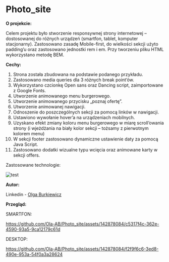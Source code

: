 # Photo_site
**O projekcie:**

Celem projektu było stworzenie responsywnej strony internetowej – dostosowanej do różnych urządzeń (smartfon, tablet, komputer stacjonarny). Zastosowano zasadę Mobile-first, do wielkości sekcji użyto padding’u oraz zastosowano jednostki rem i em. Przy tworzeniu pliku HTML wykorzystano metodę BEM.

**Cechy:**
1.	Strona została zbudowana na podstawie podanego przykładu.
2.	Zastosowano media queries dla 3 różnych break point’ów.
3.	Wykorzystano czcionkę Open sans oraz Dancing script, zaimportowane z Google Fonts.
4.	Utworzenie animowanego menu burgerowego.
5.	Utworzenie animowanego przycisku „poznaj ofertę”.
6.	Utworzenie animowanej nawigacji.
7.	Odnoszenie do poszczególnych sekcji za pomocą linków w nawigacji.
8.	Ustawiono wywołanie hover’a na urządzeniach mobilnych.
9.	Uzyskano efekt zmiany koloru menu burgerowego w miarę scroll’owania strony (i wjeżdżania na biały kolor sekcji – tożsamy z pierwotnym kolorem menu)
10.	W sekcji footer zastosowano dynamiczne ustawienie daty za pomocą Java Script.
11.	Zastosowano dodatki wizualne typu wcięcia oraz animowane karty w sekcji offers.

Zastosowane technologie:


![test](https://github.com/Ola-AB/Photo_site/assets/142878084/3c433e16-3843-46ce-9100-25bf53865cc5)

 
**Autor:**

Linkedin - [Olga Burkiewicz](https://www.linkedin.com/in/olga-burkiewicz-990058a4/)


**Przegląd:**

SMARTFON:

https://github.com/Ola-AB/Photo_site/assets/142878084/c5317f4c-362e-4590-93a5-9ca12179c61d


DESKTOP:

https://github.com/Ola-AB/Photo_site/assets/142878084/f2f9f6c6-3ed8-490e-953a-54f0a3a28624


































































